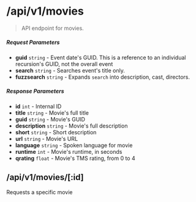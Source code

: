 # /api/v1/movies

> API endpoint for movies.

##### Request Parameters
- **guid** ```string``` - Event date's GUID.  This is a reference to an individual recursion's GUID, not the overall event
- **search** ```string``` - Searches event's title only.
- **fuzzsearch** ```string``` - Expands ```search``` into description, cast, directors.

##### Response Parameters
- **id** ```int``` - Internal ID
- **title** ```string``` - Movie's full title
- **guid** ```string``` - Movie's GUID
- **description** ```string``` - Movie's full description
- **short** ```string``` - Short description
- **url** ```string``` - Movie's URL
- **language** ```string``` - Spoken language for movie
- **runtime** ```int``` - Movie's runtime, in seconds
- **qrating** ```float``` - Movie's TMS rating, from 0 to 4


## /api/v1/movies/[:id]
Requests a specific movie
